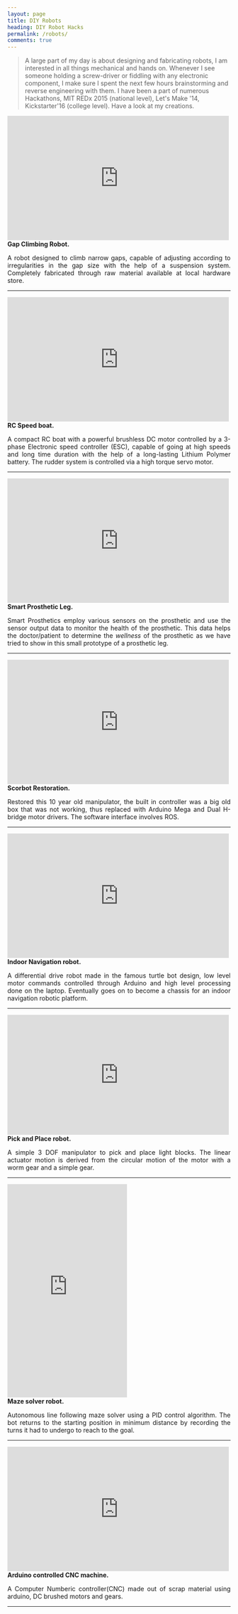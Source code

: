 ```yaml
---
layout: page
title: DIY Robots
heading: DIY Robot Hacks
permalink: /robots/
comments: true
---
```


> A large part of my day is about designing and fabricating robots, I am interested in all things mechanical and hands on. Whenever I see someone holding a screw-driver or fiddling with any electronic component, I make sure I spent the next few hours brainstorming and reverse engineering with them. I have been a part of numerous Hackathons, MIT REDx 2015 (national level), Let's Make '14, Kickstarter'16 (college level). Have a look at my creations.

<div class="imgcap">
<div align="centre">
<iframe width="500" height="280" src="https://www.youtube.com/embed/lFJ5vdC3sLg?rel=0&amp;controls=1&amp;autoplay=0&amp;loop=1&amp;rel=0&amp;showinfo=0" frameborder="0" allowfullscreen></iframe>
</div>
<div class="thecap"><b>Gap Climbing Robot.</b> </div>
</div>
<p style="text-align: justify; ">  A robot designed to climb narrow gaps, capable of adjusting according to irregularities in the gap size with the help of a suspension system. Completely fabricated through raw material available at local hardware store. </p>



------
<div class="imgcap">
<div align="centre">
<iframe width="500" height="280" src="https://www.youtube.com/embed/6jhQv5RgbWs?rel=0&amp;controls=1&amp;autoplay=0&amp;loop=1&amp;rel=0&amp;showinfo=0" frameborder="0" allowfullscreen></iframe>
</div>
<div class="thecap"><b>RC Speed boat.</b> </div>
</div>


<p style="text-align: justify;">  A compact RC boat with a powerful brushless DC motor controlled by a 3-phase Electronic speed controller (ESC), capable of going at high speeds and long time duration with the help of a long-lasting Lithium Polymer battery. The rudder system is controlled via a high torque servo motor.</p>


-----

<div class="imgcap">
<div align="centre">
<iframe width="500" height="280" src="https://www.youtube.com/embed/f1smZz4PPQ4?rel=0&amp;controls=1&amp;autoplay=0&amp;loop=1&amp;rel=0&amp;showinfo=0" frameborder="0" allowfullscreen></iframe>
</div>
<div class="thecap"><b>Smart Prosthetic Leg.</b> </div>
</div>
<p style="text-align: justify;"> Smart Prosthetics employ various sensors on the prosthetic and use the sensor output data to monitor the health of the prosthetic. This data helps the doctor/patient to determine the <i>wellness</i> of the prosthetic as we have tried to show in this small prototype of a prosthetic leg.</p>


------

<div class="imgcap">
<div align="centre">
<iframe width="500" height="280" src="https://www.youtube.com/embed/KEJ7jOg7ses?rel=0&amp;controls=1&amp;autoplay=0&amp;loop=1&amp;rel=0&amp;showinfo=0" frameborder="0" allowfullscreen></iframe>
</div>
<div class="thecap"><b>Scorbot Restoration.</b> </div>
</div>
<p style="text-align: justify;">  Restored this 10 year old manipulator, the built in controller was a big old box that was not working, thus replaced with Arduino Mega and Dual H-bridge  motor drivers. The software interface involves ROS.</p>


------


<div class="imgcap">
<div align="centre">
<iframe width="500" height="280" src="https://www.youtube.com/embed/u6JBzw7WFis?rel=0&amp;controls=1&amp;autoplay=0&amp;loop=1&amp;rel=0&amp;showinfo=0" frameborder="0" allowfullscreen></iframe>
</div>
<div class="thecap"><b>Indoor Navigation robot.</b> </div>
</div>
<p style="text-align: justify;"> A differential drive robot made in the famous turtle bot design,  low level motor commands controlled through Arduino and high level processing done  on the laptop. Eventually goes on to become a chassis for an indoor navigation robotic platform.</p>

------

<div class="imgcap">
<div align="centre">
<iframe width="500" height="270" src="https://www.youtube.com/embed/WlY9SgY_iwo?rel=0&amp;controls=1&amp;autoplay=0&amp;loop=1&amp;rel=0&amp;showinfo=0" frameborder="0" allowfullscreen></iframe>
</div>
<div class="thecap"><b>Pick and Place robot.</b> </div>
</div>
<p style="text-align: justify;"> A simple 3 DOF manipulator to pick and place light blocks. The linear actuator motion is derived from the circular motion of the motor with a worm gear and a simple gear. </p>

------
<div class="imgcap">
<div align="centre">
<iframe width="270" height="480" src="https://www.youtube.com/embed/kqsQR5D09So?rel=0&amp;controls=1&amp;autoplay=0&amp;loop=1&amp;rel=0&amp;showinfo=0" frameborder="0" allowfullscreen></iframe>
</div>
<div class="thecap"><b>Maze solver robot.</b> </div>
</div>
<p style="text-align: justify;">  Autonomous line following maze solver using a PID control algorithm. The bot returns to the starting position in minimum distance by recording the turns it had to undergo to reach to the goal.</p>

------
<div class="imgcap">
<div align="centre">
<iframe width="500" height="280" src="https://www.youtube.com/embed/HOo5zXjL3PA?rel=0&amp;controls=1&amp;autoplay=0&amp;loop=1&amp;rel=0&amp;showinfo=0" frameborder="0" allowfullscreen></iframe>
</div>
<div class="thecap"><b>Arduino controlled CNC machine.</b> </div>
</div>
<p style="text-align: justify;">  A Computer Numberic controller(CNC) made out of scrap material using arduino, DC brushed motors and gears.</p>

------